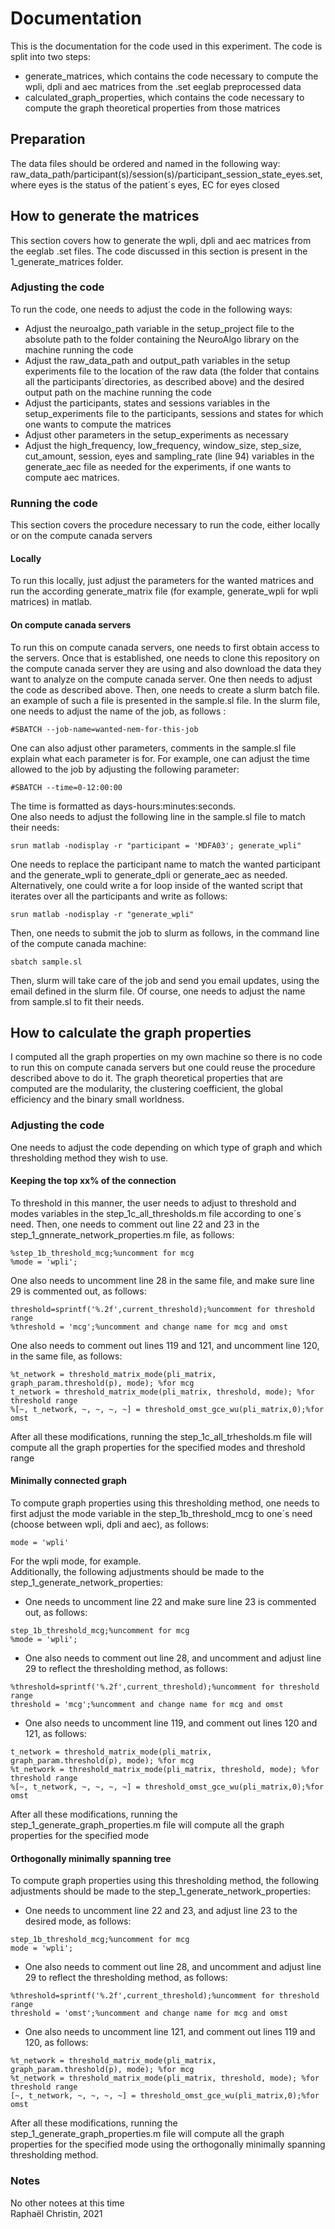 # Documentation 
This is the documentation for the code used in this experiment. The code is split into two steps: 
- generate_matrices, which contains the code necessary to compute the wpli, dpli and aec matrices from the .set eeglab preprocessed data
- calculated_graph_properties,  which contains the code necessary to compute the graph theoretical properties from those matrices 
## Preparation
The data files should be ordered and named in the following way: raw_data_path/participant(s)/session(s)/participant_session_state_eyes.set, where eyes is the status of the patient´s eyes, EC for eyes closed
## How to generate the matrices
This section covers how to generate the wpli, dpli and aec matrices from the eeglab .set files. The code discussed in this section is present in the 1_generate_matrices folder.
### Adjusting the code
To run the code, one needs to adjust the code in the following ways:
- Adjust the neuroalgo_path variable in the setup_project file to the absolute path to the folder containing the NeuroAlgo library on the machine running the code
- Adjust the raw_data_path and output_path variables in the setup experiments file to the location of the raw data (the folder that contains all the participants´directories, as described above) and the desired output path on the machine running the code
- Adjust the participants, states and sessions variables in the setup_experiments file to the participants, sessions and states for which one wants to compute the matrices
- Adjust other parameters in the setup_experiments as necessary
- Adjust the high_frequency, low_frequency, window_size, step_size, cut_amount, session, eyes and sampling_rate (line 94) variables in the generate_aec file as needed for the experiments, if one wants to compute aec matrices.
### Running the code
This section covers the procedure necessary to run the code, either locally or on the compute canada servers
#### Locally
To run this locally, just adjust the parameters for the wanted matrices and run the according generate_matrix file (for example, generate_wpli for wpli matrices) in matlab. 
#### On compute canada servers 
To run this on compute canada servers, one needs to first obtain access to the servers. Once that is established, one needs to clone this repository on the compute canada server they are using and also download the data they want to analyze on the compute canada server. One then needs to adjust the code as described above. Then, one needs to create a slurm batch file. an example of such a file is presented in the sample.sl file. In the slurm file, one needs to adjust the name of the job, as follows :
```
#SBATCH --job-name=wanted-nem-for-this-job
```
One can also adjust other parameters, comments in the sample.sl file explain what each parameter is for. For example, one can adjust the time allowed to the job by adjusting the following parameter: 
```
#SBATCH --time=0-12:00:00 
```
The time is formatted as days-hours:minutes:seconds.   
One also needs to adjust the following line in the sample.sl file to match their needs:
```
srun matlab -nodisplay -r "participant = 'MDFA03'; generate_wpli"
```
One needs to replace the participant name to match the wanted participant and the generate_wpli to generate_dpli or generate_aec as needed.  
Alternatively, one could write a for loop inside of the wanted script that iterates over all the participants and write as follows: 
```
srun matlab -nodisplay -r "generate_wpli"
```
Then, one needs to submit the job to slurm as follows, in the command line of the compute canada machine:
```
sbatch sample.sl
```
Then, slurm will take care of the job and send you email updates, using the email defined in the slurm file. Of course, one needs to adjust the name from sample.sl to fit their needs.
## How to calculate the graph properties
I computed all the graph properties on my own machine so there is no code to run this on compute canada servers but one could reuse the procedure described above to do it. The graph theoretical properties that are computed are the modularity, the clustering coefficient, the global efficiency and the binary small worldness.
### Adjusting the code
One needs to adjust the code depending on which type of graph and which thresholding method they wish to use. 
#### Keeping the top xx% of the connection
To threshold in this manner, the user needs to adjust to threshold and modes variables in the step_1c_all_thresholds.m file according to one´s need. Then, one needs to comment out line 22 and 23 in the step_1_gnnerate_network_properties.m file, as follows: 
```
%step_1b_threshold_mcg;%uncomment for mcg
%mode = 'wpli';
```
One also needs to uncomment line 28 in the same file, and make sure line 29 is commented out, as follows: 
```
threshold=sprintf('%.2f',current_threshold);%uncomment for threshold range
%threshold = 'mcg';%uncomment and change name for mcg and omst 
```
One also needs to comment out lines 119 and 121, and uncomment line 120, in the same file, as follows: 
```
%t_network = threshold_matrix_mode(pli_matrix, graph_param.threshold(p), mode); %for mcg
t_network = threshold_matrix_mode(pli_matrix, threshold, mode); %for threshold range
%[~, t_network, ~, ~, ~, ~] = threshold_omst_gce_wu(pli_matrix,0);%for omst
```
After all these modifications, running the step_1c_all_trhesholds.m file will compute all the graph properties for the specified modes and threshold range
#### Minimally connected graph
To compute graph properties using this thresholding method, one needs to first adjust the mode variable in the step_1b_threshold_mcg to one´s need (choose between wpli, dpli and aec), as follows:
```
mode = 'wpli'
```
For the wpli mode, for example.  
Additionally, the following adjustments should be made to the step_1_generate_network_properties:  
- One needs to uncomment line 22 and make sure line 23 is commented out, as follows: 
```
step_1b_threshold_mcg;%uncomment for mcg
%mode = 'wpli';
```
- One also needs to comment out line 28, and uncomment and adjust line 29 to reflect the thresholding method, as follows:
```
%threshold=sprintf('%.2f',current_threshold);%uncomment for threshold range
threshold = 'mcg';%uncomment and change name for mcg and omst 
```
- One also needs to uncomment line 119, and comment out lines 120 and 121, as follows: 
```
t_network = threshold_matrix_mode(pli_matrix, graph_param.threshold(p), mode); %for mcg
%t_network = threshold_matrix_mode(pli_matrix, threshold, mode); %for threshold range
%[~, t_network, ~, ~, ~, ~] = threshold_omst_gce_wu(pli_matrix,0);%for omst
```
After all these modifications, running the step_1_generate_graph_properties.m file will compute all the graph properties for the specified mode
#### Orthogonally minimally spanning tree
To compute graph properties using this thresholding method, the following adjustments should be made to the step_1_generate_network_properties:  
- One needs to uncomment line 22 and 23, and adjust line 23 to the desired mode, as follows: 
```
step_1b_threshold_mcg;%uncomment for mcg
mode = 'wpli';
```
- One also needs to comment out line 28, and uncomment and adjust line 29 to reflect the thresholding method, as follows:
```
%threshold=sprintf('%.2f',current_threshold);%uncomment for threshold range
threshold = 'omst';%uncomment and change name for mcg and omst 
```
- One also needs to uncomment line 121, and comment out lines 119 and 120, as follows: 
```
%t_network = threshold_matrix_mode(pli_matrix, graph_param.threshold(p), mode); %for mcg
%t_network = threshold_matrix_mode(pli_matrix, threshold, mode); %for threshold range
[~, t_network, ~, ~, ~, ~] = threshold_omst_gce_wu(pli_matrix,0);%for omst
```
After all these modifications, running the step_1_generate_graph_properties.m file will compute all the graph properties for the specified mode using the orthogonally minimally spanning thresholding method.
### Notes
No other notees at this time  
Raphaël Christin, 2021
